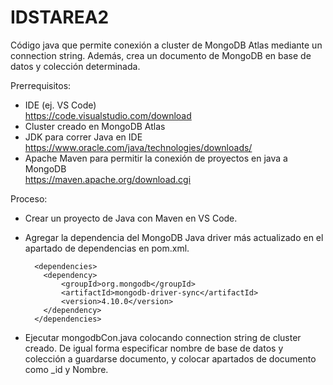 # IDSTAREA2

Código java que permite conexión a cluster de MongoDB Atlas mediante un connection string. Además, crea un documento de MongoDB en base de datos y colección determinada.

Prerrequisitos:
- IDE (ej. VS Code)<br>
  https://code.visualstudio.com/download
- Cluster creado en MongoDB Atlas
- JDK para correr Java en IDE<br>
  https://www.oracle.com/java/technologies/downloads/
- Apache Maven para permitir la conexión de proyectos en java a MongoDB<br>
  https://maven.apache.org/download.cgi

Proceso:
- Crear un proyecto de Java con Maven en VS Code.
- Agregar la dependencia del MongoDB Java driver más actualizado en el apartado de dependencias en pom.xml.
  ~~~
    <dependencies>
      <dependency>
          <groupId>org.mongodb</groupId>
          <artifactId>mongodb-driver-sync</artifactId>
          <version>4.10.0</version>
      </dependency>
    </dependencies>
  ~~~
 
- Ejecutar mongodbCon.java colocando connection string de cluster creado. De igual forma especificar nombre de base de datos y colección a guardarse documento, y colocar apartados de documento como _id y Nombre.